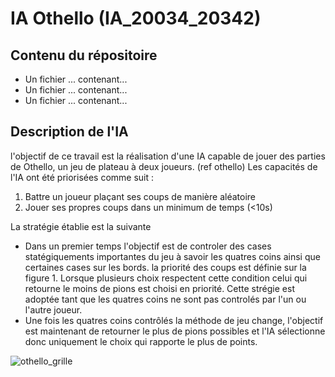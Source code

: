 # IA Othello (IA_20034_20342)

## Contenu du répositoire 
* Un fichier ... contenant...
* Un fichier ... contenant...
* Un fichier ... contenant...

## Description de l'IA

l'objectif de ce travail est la réalisation d'une IA capable de jouer des parties de Othello, un jeu de plateau à deux joueurs. (ref othello)
Les capacités de l'IA ont été priorisées comme suit : 
1. Battre un joueur plaçant ses coups de manière aléatoire 
2. Jouer ses propres coups dans un minimum de temps (<10s)

La stratégie établie est la suivante 
- Dans un premier temps l'objectif est de controler des cases statégiquements importantes du jeu à savoir les quatres coins ainsi que certaines cases sur les bords. la priorité des coups est définie sur la figure 1. Lorsque plusieurs choix respectent cette condition celui qui retourne le moins de pions est choisi en priorité. Cette strégie est adoptée tant que les quatres coins ne sont pas controlés par l'un ou l'autre joueur.
- Une fois les quatres coins contrôlés la méthode de jeu change, l'objectif est maintenant de retourner le plus de pions possibles et l'IA sélectionne donc uniquement le choix qui rapporte le plus de points.
 

![othello_grille](https://user-images.githubusercontent.com/99732004/167263253-3a29d7b4-5307-44b4-974f-acb697a163be.png)
